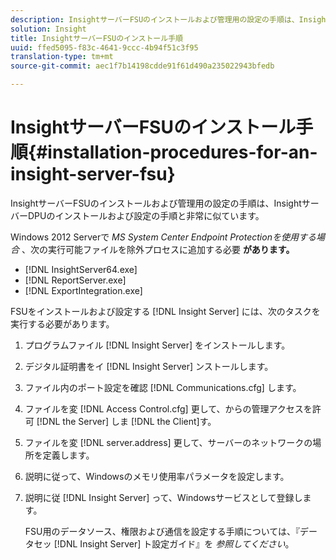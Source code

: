 ```yaml
---
description: InsightサーバーFSUのインストールおよび管理用の設定の手順は、InsightサーバーDPUのインストールおよび設定の手順と非常に似ています。
solution: Insight
title: InsightサーバーFSUのインストール手順
uuid: ffed5095-f83c-4641-9ccc-4b94f51c3f95
translation-type: tm+mt
source-git-commit: aec1f7b14198cdde91f61d490a235022943bfedb

---
```



# InsightサーバーFSUのインストール手順{#installation-procedures-for-an-insight-server-fsu}

InsightサーバーFSUのインストールおよび管理用の設定の手順は、InsightサーバーDPUのインストールおよび設定の手順と非常に似ています。

Windows 2012 Serverで *MS System Center Endpoint Protectionを使用する場合* 、次の実行可能ファイルを除外プロセスに追加する必要 **があります。**

* [!DNL InsightServer64.exe]
* [!DNL ReportServer.exe]
* [!DNL ExportIntegration.exe]

FSUをインストールおよび設定する [!DNL Insight Server] には、次のタスクを実行する必要があります。

1. プログラムファイル [!DNL Insight Server] をインストールします。
1. デジタル証明書をイ [!DNL Insight Server] ンストールします。
1. ファイル内のポート設定を確認 [!DNL Communications.cfg] します。
1. ファイルを変 [!DNL Access Control.cfg] 更して、からの管理アクセスを許可 [!DNL the Server] しま [!DNL the Client]す。
1. ファイルを変 [!DNL server.address] 更して、サーバーのネットワークの場所を定義します。
1. 説明に従って、Windowsのメモリ使用率パラメータを設定します。
1. 説明に従 [!DNL Insight Server] って、Windowsサービスとして登録します。

   FSU用のデータソース、権限および通信を設定する手順については、『データセッ [!DNL Insight Server] ト設定ガイド』を *参照してください*。

